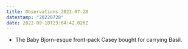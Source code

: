 ```yaml
---
title: Observations 2022-07-28
datestamp: "20220728"
date: 2022-09-10T23:04:42.026Z
---
```

- The Baby Bjorn-esque front-pack Casey bought for carrying Basil.
